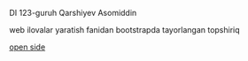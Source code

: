 DI 123-guruh Qarshiyev Asomiddin 
<p>web ilovalar yaratish fanidan bootstrapda tayorlangan topshiriq </p> <a href=" https://asomiddin2024.github.io/web-amaly/">open side</a>
